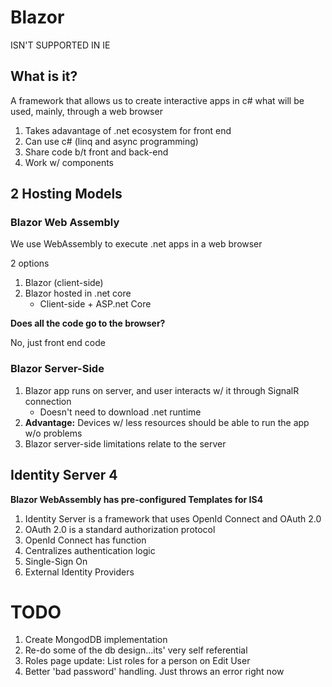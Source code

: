 # Blazor

ISN'T SUPPORTED IN IE

## What is it?

A framework that allows us to create interactive apps in c# what will be used, mainly, through a web browser

1. Takes adavantage of .net ecosystem for front end
1. Can use c# (linq and async programming)
1. Share code b/t front and back-end
1. Work w/ components

## 2 Hosting Models

### Blazor Web Assembly

We use WebAssembly to execute .net apps in a web browser

2 options

1. Blazor (client-side)
1. Blazor hosted in .net core
    - Client-side + ASP.net Core

**Does all the code go to the browser?**

No, just front end code

### Blazor Server-Side

1. Blazor app runs on server, and user interacts w/ it through SignalR connection
    - Doesn't need to download .net runtime
1. **Advantage:** Devices w/ less resources should be able to run the app w/o problems
1. Blazor server-side limitations relate to the server

## Identity Server 4

**Blazor WebAssembly has pre-configured Templates for IS4**

1. Identity Server is a framework that uses OpenId Connect and OAuth 2.0
1. OAuth 2.0 is a standard authorization protocol
1. OpenId Connect has function
1. Centralizes authentication logic
1. Single-Sign On
1. External Identity Providers

# TODO

1. Create MongodDB implementation
1. Re-do some of the db design...its' very self referential
1. Roles page update: List roles for a person on Edit User
1. Better 'bad password' handling. Just throws an error right now
